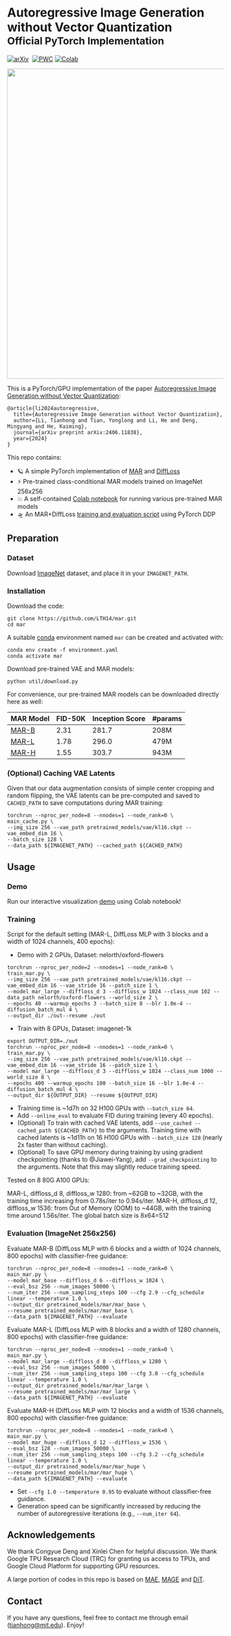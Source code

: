 # Autoregressive Image Generation without Vector Quantization <br><sub>Official PyTorch Implementation</sub>

[![arXiv](https://img.shields.io/badge/arXiv%20paper-2406.11838-b31b1b.svg)](https://arxiv.org/abs/2406.11838)&nbsp;
[![PWC](https://img.shields.io/endpoint.svg?url=https://paperswithcode.com/badge/autoregressive-image-generation-without/image-generation-on-imagenet-256x256)](https://paperswithcode.com/sota/image-generation-on-imagenet-256x256?p=autoregressive-image-generation-without)
[![Colab](https://colab.research.google.com/assets/colab-badge.svg)](http://colab.research.google.com/github/LTH14/mar/blob/main/demo/run_mar.ipynb)

<p align="center">
  <img src="demo/visual.png" width="720">
</p>

This is a PyTorch/GPU implementation of the paper [Autoregressive Image Generation without Vector Quantization](https://arxiv.org/abs/2406.11838):

```
@article{li2024autoregressive,
  title={Autoregressive Image Generation without Vector Quantization},
  author={Li, Tianhong and Tian, Yonglong and Li, He and Deng, Mingyang and He, Kaiming},
  journal={arXiv preprint arXiv:2406.11838},
  year={2024}
}
```

This repo contains:

* 🪐 A simple PyTorch implementation of [MAR](models/mar.py) and [DiffLoss](models/diffloss.py)
* ⚡️ Pre-trained class-conditional MAR models trained on ImageNet 256x256
* 💥 A self-contained [Colab notebook](http://colab.research.google.com/github/LTH14/mar/blob/main/demo/run_mar.ipynb) for running various pre-trained MAR models
* 🛸 An MAR+DiffLoss [training and evaluation script](train.py) using PyTorch DDP

## Preparation

### Dataset
Download [ImageNet](http://image-net.org/download) dataset, and place it in your `IMAGENET_PATH`.

### Installation

Download the code:
```
git clone https://github.com/LTH14/mar.git
cd mar
```

A suitable [conda](https://conda.io/) environment named `mar` can be created and activated with:

```
conda env create -f environment.yaml
conda activate mar
```

Download pre-trained VAE and MAR models:

```
python util/download.py
```

For convenience, our pre-trained MAR models can be downloaded directly here as well:

| MAR Model                                                              | FID-50K | Inception Score | #params | 
|------------------------------------------------------------------------|---------|-----------------|---------|
| [MAR-B](https://www.dropbox.com/scl/fi/f6dpuyjb7fudzxcyhvrhk/checkpoint-last.pth?rlkey=a6i4bo71vhfo4anp33n9ukujb&dl=0) | 2.31    | 281.7           | 208M    |
| [MAR-L](https://www.dropbox.com/scl/fi/pxacc5b2mrt3ifw4cah6k/checkpoint-last.pth?rlkey=m48ovo6g7ivcbosrbdaz0ehqt&dl=0) | 1.78    | 296.0           | 479M    |
| [MAR-H](https://www.dropbox.com/scl/fi/1qmfx6fpy3k7j9vcjjs3s/checkpoint-last.pth?rlkey=4lae281yzxb406atp32vzc83o&dl=0) | 1.55    | 303.7           | 943M    |

### (Optional) Caching VAE Latents

Given that our data augmentation consists of simple center cropping and random flipping, 
the VAE latents can be pre-computed and saved to `CACHED_PATH` to save computations during MAR training:

```
torchrun --nproc_per_node=8 --nnodes=1 --node_rank=0 \
main_cache.py \
--img_size 256 --vae_path pretrained_models/vae/kl16.ckpt --vae_embed_dim 16 \
--batch_size 128 \
--data_path ${IMAGENET_PATH} --cached_path ${CACHED_PATH}
```

## Usage

### Demo
Run our interactive visualization [demo](http://colab.research.google.com/github/LTH14/mar/blob/main/demo/run_mar.ipynb) using Colab notebook!

### Training
Script for the default setting (MAR-L, DiffLoss MLP with 3 blocks and a width of 1024 channels, 400 epochs):

- Demo with 2 GPUs, Dataset: nelorth/oxford-flowers

```
torchrun --nproc_per_node=2 --nnodes=1 --node_rank=0 \
train_mar.py \
--img_size 256 --vae_path pretrained_models/vae/kl16.ckpt --vae_embed_dim 16 --vae_stride 16 --patch_size 1 \
--model mar_large --diffloss_d 3 --diffloss_w 1024 --class_num 102 --data_path nelorth/oxford-flowers --world_size 2 \
--epochs 40 --warmup_epochs 3 --batch_size 8 --blr 1.0e-4 --diffusion_batch_mul 4 \
--output_dir ./out--resume ./out
```

- Train with 8 GPUs, Dataset: imagenet-1k

```
export OUTPUT_DIR=./out
torchrun --nproc_per_node=8 --nnodes=1 --node_rank=0 \
train_mar.py \
--img_size 256 --vae_path pretrained_models/vae/kl16.ckpt --vae_embed_dim 16 --vae_stride 16 --patch_size 1 \
--model mar_large --diffloss_d 3 --diffloss_w 1024 --class_num 1000 --world_size 8 \
--epochs 400 --warmup_epochs 100 --batch_size 16 --blr 1.0e-4 --diffusion_batch_mul 4 \
--output_dir ${OUTPUT_DIR} --resume ${OUTPUT_DIR}
```

- Training time is ~1d7h on 32 H100 GPUs with `--batch_size 64`.
- Add `--online_eval` to evaluate FID during training (every 40 epochs).
- (Optional) To train with cached VAE latents, add `--use_cached --cached_path ${CACHED_PATH}` to the arguments. 
Training time with cached latents is ~1d11h on 16 H100 GPUs with `--batch_size 128` (nearly 2x faster than without caching).
- (Optional) To save GPU memory during training by using gradient checkpointing (thanks to @Jiawei-Yang), add `--grad_checkpointing` to the arguments. 
Note that this may slightly reduce training speed.

Tested on 8 80G A100 GPUs:

MAR-L, diffloss_d 8, diffloss_w 1280: from ~62GB to ~32GB, with the training time increasing from 0.78s/iter to 0.94s/iter.
MAR-H, diffloss_d 12, diffloss_w 1536: from Out of Memory (OOM) to ~44GB, with the training time around 1.56s/iter.
The global batch size is 8x64=512

### Evaluation (ImageNet 256x256)

Evaluate MAR-B (DiffLoss MLP with 6 blocks and a width of 1024 channels, 800 epochs) with classifier-free guidance:
```
torchrun --nproc_per_node=8 --nnodes=1 --node_rank=0 \
main_mar.py \
--model mar_base --diffloss_d 6 --diffloss_w 1024 \
--eval_bsz 256 --num_images 50000 \
--num_iter 256 --num_sampling_steps 100 --cfg 2.9 --cfg_schedule linear --temperature 1.0 \
--output_dir pretrained_models/mar/mar_base \
--resume pretrained_models/mar/mar_base \
--data_path ${IMAGENET_PATH} --evaluate
```

Evaluate MAR-L (DiffLoss MLP with 8 blocks and a width of 1280 channels, 800 epochs) with classifier-free guidance:
```
torchrun --nproc_per_node=8 --nnodes=1 --node_rank=0 \
main_mar.py \
--model mar_large --diffloss_d 8 --diffloss_w 1280 \
--eval_bsz 256 --num_images 50000 \
--num_iter 256 --num_sampling_steps 100 --cfg 3.0 --cfg_schedule linear --temperature 1.0 \
--output_dir pretrained_models/mar/mar_large \
--resume pretrained_models/mar/mar_large \
--data_path ${IMAGENET_PATH} --evaluate
```

Evaluate MAR-H (DiffLoss MLP with 12 blocks and a width of 1536 channels, 800 epochs) with classifier-free guidance:
```
torchrun --nproc_per_node=8 --nnodes=1 --node_rank=0 \
main_mar.py \
--model mar_huge --diffloss_d 12 --diffloss_w 1536 \
--eval_bsz 128 --num_images 50000 \
--num_iter 256 --num_sampling_steps 100 --cfg 3.2 --cfg_schedule linear --temperature 1.0 \
--output_dir pretrained_models/mar/mar_huge \
--resume pretrained_models/mar/mar_huge \
--data_path ${IMAGENET_PATH} --evaluate
```

- Set `--cfg 1.0 --temperature 0.95` to evaluate without classifier-free guidance.
- Generation speed can be significantly increased by reducing the number of autoregressive iterations (e.g., `--num_iter 64`).

## Acknowledgements
We thank Congyue Deng and Xinlei Chen for helpful discussion. We thank
Google TPU Research Cloud (TRC) for granting us access to TPUs, and Google Cloud Platform for
supporting GPU resources.

A large portion of codes in this repo is based on [MAE](https://github.com/facebookresearch/mae), [MAGE](https://github.com/LTH14/mage) and [DiT](https://github.com/facebookresearch/DiT).

## Contact

If you have any questions, feel free to contact me through email (tianhong@mit.edu). Enjoy!